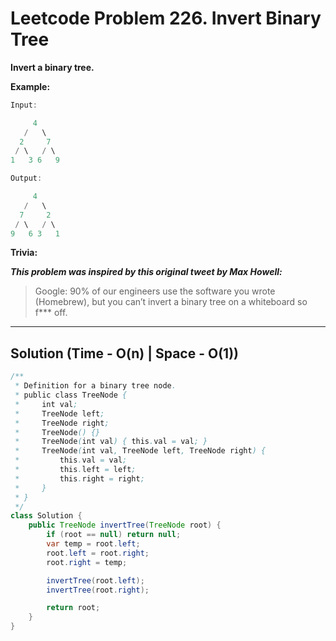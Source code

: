 # Leetcode Problem 226. Invert Binary Tree

**Invert a binary tree.**

**Example:**

```java
Input:

     4
   /   \
  2     7
 / \   / \
1   3 6   9

Output:

     4
   /   \
  7     2
 / \   / \
9   6 3   1
```

**Trivia:**

***This problem was inspired by this original tweet by Max Howell:***

> Google: 90% of our engineers use the software you wrote (Homebrew), but you can’t invert a binary tree on a whiteboard so f*** off.

---

## Solution (Time - O(n)  | Space - O(1))

```java
/**
 * Definition for a binary tree node.
 * public class TreeNode {
 *     int val;
 *     TreeNode left;
 *     TreeNode right;
 *     TreeNode() {}
 *     TreeNode(int val) { this.val = val; }
 *     TreeNode(int val, TreeNode left, TreeNode right) {
 *         this.val = val;
 *         this.left = left;
 *         this.right = right;
 *     }
 * }
 */
class Solution {
    public TreeNode invertTree(TreeNode root) {
        if (root == null) return null;
        var temp = root.left; 
        root.left = root.right;
        root.right = temp;

        invertTree(root.left);
        invertTree(root.right);

        return root;
    }
}
```
